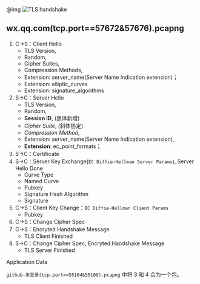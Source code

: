 
@img ![TLS handshake](http://image.beekka.com/blog/201402/bg2014020502.png)

## wx.qq.com(tcp.port==57672&57676).pcapng

1. C->S：Client Hello  
	- TLS Version,  
	- Random,  
	- Cipher Suites,  
	- Compression Methods,  
	- Extension: server_name(Server Name Indication extension)；  
	- Extension: elliptic_curves  
	- Extension: signature_algorithms  
2. S->C：Server Hello  
	- TLS Version,  
	- Random,  
	- **Session ID**,  (黑体新增)  
	- _Cipher Suite_,  (斜体协定)  
	- _Compression Method_,  
	- Extension: server_name(Server Name Indication extension),   
	- **Extension**: ec_point_formats；  
3. S->C：Certificate  
4. S->C：Server Key Exchange(`EC Diffie-Hellman Server Params`), Server Hello Done  
	- Curve Type  
	- Named Curve  
	- Pubkey  
	- Signature Hash Algorithm  
	- Signature  
5. C->S：Client Key Change：`EC Diffie-Hellman Client Params`  
	- Pubkey  
6. C->S：Change Cipher Spec  
7. C->S：Encryted Handshake Message  
	- TLS Client Finished  
8. S->C：Change Cipher Spec, Encryted Handshake Message  
	- TLS Server Finished  

Application Data  

`github-未登录(tcp.port==55104&55109).pcapng` 中将 3 和 4 合为一个包。
